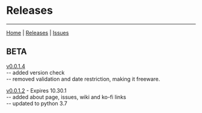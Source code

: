 # Releases  
---
[Home](Home.md) | [Releases](Releases.md) | [Issues](https://bitbucket.org/eddyizm/flatfileexporter/issues?status=new&status=open)
## BETA 
[v0.0.1.4](https://www.dropbox.com/s/7m4l8rjuea40g0j/FlatFileExporter_v0.0.1.4.zip?dl=1)  
-- added version check   
-- removed validation and date restriction, making it freeware. 

[v0.0.1.2](https://www.dropbox.com/s/3dman3sewke3p0f/FaltFileExporter_v0.0.1.2_BETA.zip?dl=1)  - Expires 10.30.1  
-- added about page, issues, wiki and ko-fi links  
-- updated to python 3.7  
